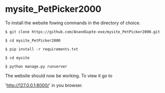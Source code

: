 # mysite_PetPicker2000
To install the website fowing commands in the directory of choice.
```
$ git clone https://github.com/AnandGupte-exe/mysite_PetPicker2000.git

$ cd mysite_PetPicker2000

$ pip install -r requirements.txt

$ cd mysite

$ python manage.py runserver
```
The website should now be working. To view it go to

'http://127.0.0.1:8000/'
in you browser.
